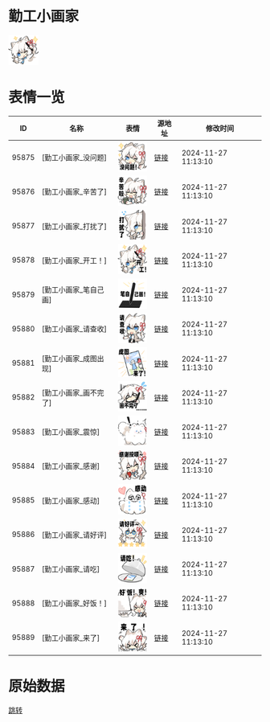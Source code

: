 # 勤工小画家

<img src="./cover.png" height="60" alt="cover" />

# 表情一览

|ID|名称|表情|源地址|修改时间|
|----|----|----|----|----|
|95875|[勤工小画家_没问题]|<img src="./pic/095875_%5B勤工小画家_没问题%5D.png" height="60" alt="没问题"/>|[链接](https://i0.hdslb.com/bfs/garb/86cdae9a289b857b6bc2c5040e709b44d8d7ea10.png)|2024-11-27 11:13:10|
|95876|[勤工小画家_辛苦了]|<img src="./pic/095876_%5B勤工小画家_辛苦了%5D.png" height="60" alt="辛苦了"/>|[链接](https://i0.hdslb.com/bfs/garb/2ee7f820c57e43b34a45f25b4cb4c3c72ef5a77a.png)|2024-11-27 11:13:10|
|95877|[勤工小画家_打扰了]|<img src="./pic/095877_%5B勤工小画家_打扰了%5D.png" height="60" alt="打扰了"/>|[链接](https://i0.hdslb.com/bfs/garb/fe12f9b8b86c01a6a5b1e07f2971b334249c3c4f.png)|2024-11-27 11:13:10|
|95878|[勤工小画家_开工！]|<img src="./pic/095878_%5B勤工小画家_开工！%5D.png" height="60" alt="开工！"/>|[链接](https://i0.hdslb.com/bfs/garb/e255037f2b0f302a00d28b76f1e12f5b8648952a.png)|2024-11-27 11:13:10|
|95879|[勤工小画家_笔自己画]|<img src="./pic/095879_%5B勤工小画家_笔自己画%5D.png" height="60" alt="笔自己画"/>|[链接](https://i0.hdslb.com/bfs/garb/9955342b8763e419ecc497289c837be11c00cb8a.png)|2024-11-27 11:13:10|
|95880|[勤工小画家_请查收]|<img src="./pic/095880_%5B勤工小画家_请查收%5D.png" height="60" alt="请查收"/>|[链接](https://i0.hdslb.com/bfs/garb/b37e9f88ca24039f06f577948c3cbfe8e4870c93.png)|2024-11-27 11:13:10|
|95881|[勤工小画家_成图出现]|<img src="./pic/095881_%5B勤工小画家_成图出现%5D.png" height="60" alt="成图出现"/>|[链接](https://i0.hdslb.com/bfs/garb/92634c550ceec36592479e60e011a1911aec5294.png)|2024-11-27 11:13:10|
|95882|[勤工小画家_画不完了]|<img src="./pic/095882_%5B勤工小画家_画不完了%5D.png" height="60" alt="画不完了"/>|[链接](https://i0.hdslb.com/bfs/garb/f83acca8b0bf0437b686f4ab4f677b6045309620.png)|2024-11-27 11:13:10|
|95883|[勤工小画家_震惊]|<img src="./pic/095883_%5B勤工小画家_震惊%5D.png" height="60" alt="震惊"/>|[链接](https://i0.hdslb.com/bfs/garb/e2b40075a930d4407fbfe1631a177f6f27831130.png)|2024-11-27 11:13:10|
|95884|[勤工小画家_感谢]|<img src="./pic/095884_%5B勤工小画家_感谢%5D.png" height="60" alt="感谢"/>|[链接](https://i0.hdslb.com/bfs/garb/973655330b7d60d4acd388db1665fb7c982f66bd.png)|2024-11-27 11:13:10|
|95885|[勤工小画家_感动]|<img src="./pic/095885_%5B勤工小画家_感动%5D.png" height="60" alt="感动"/>|[链接](https://i0.hdslb.com/bfs/garb/7d7274a00d1d109657eb1f3680ee0c9f161ffc99.png)|2024-11-27 11:13:10|
|95886|[勤工小画家_请好评]|<img src="./pic/095886_%5B勤工小画家_请好评%5D.png" height="60" alt="请好评"/>|[链接](https://i0.hdslb.com/bfs/garb/538ef5c5ca6effc55c5a660b319c44f093dc4670.png)|2024-11-27 11:13:10|
|95887|[勤工小画家_请吃]|<img src="./pic/095887_%5B勤工小画家_请吃%5D.png" height="60" alt="请吃"/>|[链接](https://i0.hdslb.com/bfs/garb/be71e2bc64aa9fb2f4a248d5b6e06fe98847da8d.png)|2024-11-27 11:13:10|
|95888|[勤工小画家_好饭！]|<img src="./pic/095888_%5B勤工小画家_好饭！%5D.png" height="60" alt="好饭！"/>|[链接](https://i0.hdslb.com/bfs/garb/98803f39124b255a99e21d27b33be990fedacc68.png)|2024-11-27 11:13:10|
|95889|[勤工小画家_来了]|<img src="./pic/095889_%5B勤工小画家_来了%5D.png" height="60" alt="来了"/>|[链接](https://i0.hdslb.com/bfs/garb/19a6405527e44940084c9100dd02d424a9f410da.png)|2024-11-27 11:13:10|

# 原始数据

[跳转](./raw.json)

